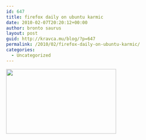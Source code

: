 ```yaml
---
id: 647
title: firefox daily on ubuntu karmic
date: 2010-02-07T20:20:12+00:00
author: bronto saurus
layout: post
guid: http://kravca.mu/blog/?p=647
permalink: /2010/02/firefox-daily-on-ubuntu-karmic/
categories:
  - Uncategorized
---
```

[<img src="http://brontosaurusrex.69.mu/wp-content/uploads/2010/02/firefoxDailyUbuntuKarmic-300x176.png" alt="" title="firefoxDailyUbuntuKarmic" width="300" height="176" class="alignnone size-medium wp-image-648" />](http://brontosaurusrex.69.mu/wp-content/uploads/2010/02/firefoxDailyUbuntuKarmic.png)